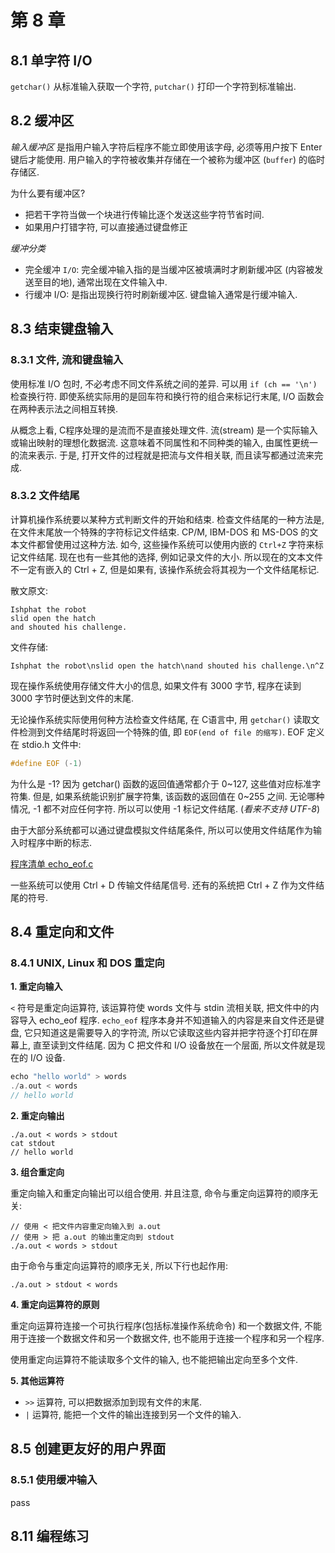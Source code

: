 # 第 8 章

## 8.1 单字符 I/O 

`getchar()` 从标准输入获取一个字符, `putchar()` 打印一个字符到标准输出.

## 8.2 缓冲区

*输入缓冲区* 是指用户输入字符后程序不能立即使用该字母, 必须等用户按下 Enter 键后才能使用. 用户输入的字符被收集并存储在一个被称为缓冲区 (`buffer`) 的临时存储区.

为什么要有缓冲区?

+ 把若干字符当做一个块进行传输比逐个发送这些字符节省时间.
+ 如果用户打错字符, 可以直接通过键盘修正

*缓冲分类*

+ 完全缓冲 `I/O`: 完全缓冲输入指的是当缓冲区被填满时才刷新缓冲区 (内容被发送至目的地), 通常出现在文件输入中.
+ 行缓冲 I/O: 是指出现换行符时刷新缓冲区. 键盘输入通常是行缓冲输入.

## 8.3 结束键盘输入

### 8.3.1 文件, 流和键盘输入

使用标准 I/O 包时, 不必考虑不同文件系统之间的差异. 可以用 `if (ch == '\n')` 检查换行符. 即使系统实际用的是回车符和换行符的组合来标记行末尾, I/O 函数会在两种表示法之间相互转换.

从概念上看, C程序处理的是流而不是直接处理文件. 流(stream) 是一个实际输入或输出映射的理想化数据流. 这意味着不同属性和不同种类的输入, 由属性更统一的流来表示. 于是, 打开文件的过程就是把流与文件相关联, 而且读写都通过流来完成.

### 8.3.2 文件结尾

计算机操作系统要以某种方式判断文件的开始和结束. 检查文件结尾的一种方法是, 在文件末尾放一个特殊的字符标记文件结束. CP/M, IBM-DOS 和 MS-DOS 的文本文件都曾使用过这种方法. 如今, 这些操作系统可以使用内嵌的 `Ctrl+Z` 字符来标记文件结尾. 现在也有一些其他的选择, 例如记录文件的大小. 所以现在的文本文件不一定有嵌入的 Ctrl + Z, 但是如果有, 该操作系统会将其视为一个文件结尾标记.

散文原文:

```
Ishphat the robot
slid open the hatch
and shouted his challenge.
```

文件存储:

```
Ishphat the robot\nslid open the hatch\nand shouted his challenge.\n^Z
```

现在操作系统使用存储文件大小的信息, 如果文件有 3000 字节, 程序在读到 3000 字节时便达到文件的末尾.

无论操作系统实际使用何种方法检查文件结尾, 在 C语言中, 用 `getchar()` 读取文件检测到文件结尾时将返回一个特殊的值, 即 `EOF(end of file 的缩写)`. EOF 定义在 stdio.h 文件中:

```c
#define EOF (-1)
```

为什么是 -1? 因为 getchar() 函数的返回值通常都介于 0~127, 这些值对应标准字符集. 但是, 如果系统能识别扩展字符集, 该函数的返回值在 0~255 之间. 无论哪种情况, -1 都不对应任何字符. 所以可以使用 -1 标记文件结尾. (*看来不支持 UTF-8*)

由于大部分系统都可以通过键盘模拟文件结尾条件, 所以可以使用文件结尾作为输入时程序中断的标志.

[程序清单 echo_eof.c](./8/echo_eof.c)

一些系统可以使用 Ctrl + D 传输文件结尾信号. 还有的系统把 Ctrl + Z 作为文件结尾的符号.

## 8.4 重定向和文件

### 8.4.1 UNIX, Linux 和 DOS 重定向

**1. 重定向输入**

`<` 符号是重定向运算符, 该运算符使 words 文件与 stdin 流相关联, 把文件中的内容导入 echo_eof 程序. `echo_eof` 程序本身并不知道输入的内容是来自文件还是键盘, 它只知道这是需要导入的字符流, 所以它读取这些内容并把字符逐个打印在屏幕上, 直至读到文件结尾. 因为 C 把文件和 I/O 设备放在一个层面, 所以文件就是现在的 I/O 设备.

```c
echo "hello world" > words
./a.out < words
// hello world
```

**2. 重定向输出**

```
./a.out < words > stdout
cat stdout 
// hello world
```

**3. 组合重定向**

重定向输入和重定向输出可以组合使用. 并且注意, 命令与重定向运算符的顺序无关:

```shell
// 使用 < 把文件内容重定向输入到 a.out
// 使用 > 把 a.out 的输出重定向到 stdout
./a.out < words > stdout
```

由于命令与重定向运算符的顺序无关, 所以下行也起作用:

```shell
./a.out > stdout < words
```

**4. 重定向运算符的原则**

重定向运算符连接一个可执行程序(包括标准操作系统命令) 和一个数据文件, 不能用于连接一个数据文件和另一个数据文件, 也不能用于连接一个程序和另一个程序.

使用重定向运算符不能读取多个文件的输入, 也不能把输出定向至多个文件.

**5. 其他运算符**

+ `>>` 运算符, 可以把数据添加到现有文件的末尾.
+ `|` 运算符, 能把一个文件的输出连接到另一个文件的输入.

## 8.5 创建更友好的用户界面

### 8.5.1 使用缓冲输入

pass

## 8.11 编程练习



